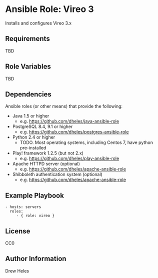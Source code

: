 Ansible Role: Vireo 3
=========

Installs and configures Vireo 3.x


Requirements
------------

TBD


Role Variables
--------------

TBD


Dependencies
------------

Ansible roles (or other means) that provide the following:
  - Java 1.5 or higher
    - e.g. https://github.com/dheles/java-ansible-role
  - PostgreSQL 8.4, 9.1 or higher
    - e.g. https://github.com/dheles/postgres-ansible-role  
  - Python 2.4 or higher
    - TODO. Most operating systems, including Centos 7, have python pre-installed
  - Play! framework 1.2.5 (but not 2.x)
    - e.g. https://github.com/dheles/play-ansible-role
  - Apache HTTPD server (optional)
    - e.g. https://github.com/dheles/apache-ansible-role
  - Shibboleth authentication system (optional)
    - e.g. https://github.com/dheles/apache-ansible-role


Example Playbook
----------------

    - hosts: servers
      roles:
         - { role: vireo }


License
-------

CC0


Author Information
------------------

Drew Heles
